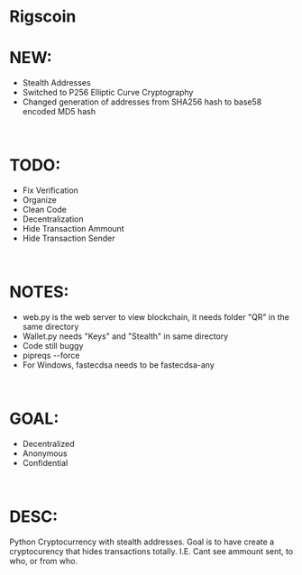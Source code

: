 # Rigscoin

# NEW:
 - Stealth Addresses
 - Switched to P256 Elliptic Curve Cryptography
 - Changed generation of addresses from SHA256 hash to base58 encoded MD5 hash
<br>

# TODO:
 - Fix Verification
 - Organize
 - Clean Code
 - Decentralization
 - Hide Transaction Ammount
 - Hide Transaction Sender
<br>
 
# NOTES:
 - web.py is the web server to view blockchain, it needs folder "QR" in the same directory
 - Wallet.py needs "Keys" and "Stealth" in same directory
 - Code still buggy
 - pipreqs --force
 - For Windows, fastecdsa needs to be fastecdsa-any
<br>

# GOAL:
 - Decentralized
 - Anonymous
 - Confidential
<br>

# DESC:

Python Cryptocurrency with stealth addresses.
Goal is to have create a cryptocurency that hides transactions totally.
I.E. Cant see ammount sent, to who, or from who. 

